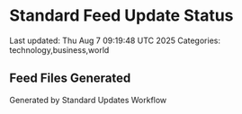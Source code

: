 # Standard Feed Update Status
Last updated: Thu Aug  7 09:19:48 UTC 2025
Categories: technology,business,world

## Feed Files Generated

Generated by Standard Updates Workflow
